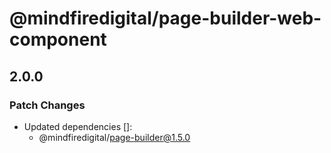 # @mindfiredigital/page-builder-web-component

## 2.0.0

### Patch Changes

- Updated dependencies []:
  - @mindfiredigital/page-builder@1.5.0
